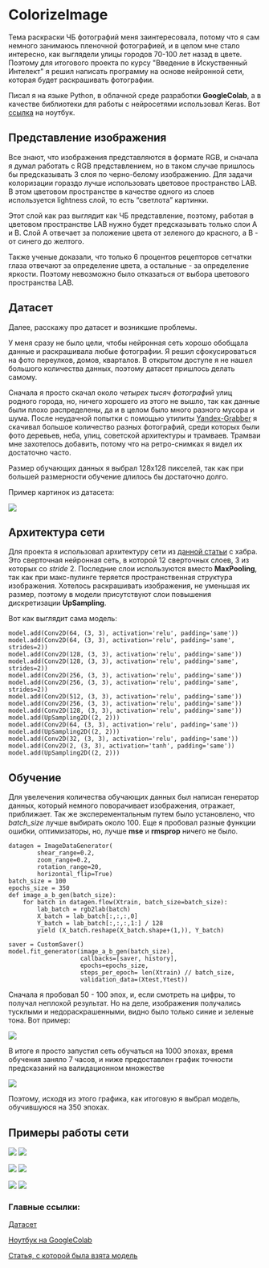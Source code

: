 # ColorizeImage
 Тема раскраски ЧБ фотографий меня заинтересовала, потому что я сам немного занимаюсь пленочной фотографией, и в целом мне стало интересно, как выглядели улицы городов 70-100 лет назад в цвете. Поэтому для итогового проекта по курсу "Введение в Искуственный Интелект" я решил написать программу на основе нейронной сети, которая будет раскрашивать фотографии.

Писал я на языке Python, в облачной среде разработки __GoogleColab__, а в качестве библиотеки для работы с нейросетями использовал Keras. Вот [ссылка](https://colab.research.google.com/drive/1dEFVyyml8uKbmKvZvf9PruGpkG0Hyqws?usp=sharing) на ноутбук.
## Представление изображения
Все знают, что изображения представляются в формате RGB, и сначала я думал работать с RGB представлением, но в таком случае пришлось бы предсказывать 3 слоя по черно-белому изображению. Для задачи колоризации гораздо лучше использовать цветовое пространство LAB.
В этом цветовом пространстве в качестве одного из слоев используется lightness слой, то есть “светлота” картинки.

Этот слой как раз выглядит как ЧБ представление, поэтому, работая в цветовом пространстве LAB нужно будет предсказывать только слои A и B.
Слой А отвечает за положение цвета от зеленого до красного, а B - от синего до желтого. 

Также ученые доказали, что только 6 процентов рецепторов сетчатки глаза отвечают за определение цвета, а остальные - за определение яркости. Поэтому невозможно было отказаться от выбора цветового пространства LAB.
## Датасет
Далее, расскажу про датасет и возникшие проблемы. 

У меня сразу не было цели, чтобы нейронная сеть хорошо обобщала данные и раскрашивала любые фотографии. Я решил сфокусироваться на фото переулков, домов, кварталов. В открытом доступе я не нашел большого количества данных, поэтому датасет пришлось делать самому.

Сначала я просто скачал около *четырех тысяч фотографий* улиц родного города, но, ничего хорошего из этого не вышло, так как данные были плохо распределены, да и в целом было много разного мусора и шума. После неудачной попытки с помощью утилиты [Yandex-Grabber](http://ufahameleon.ru/soft.aspx?id=2) я скачивал большое количество разных фотографий, среди которых были фото деревьев, неба, улиц, советской архитектуры и трамваев. Трамваи мне захотелось добавить, потому что на ретро-снимках я видел их достаточно часто.

Размер обучающих данных я выбрал 128x128 пикселей, так как при большей размерности обучение длилось бы достаточно долго. 

Пример картинок из датасета:

![](https://github.com/IlyaKuprik/ColorizeImage/blob/main/images/train_example.jpg)

## Архитектура сети
Для проекта я использовал архитектуру сети из [данной статьи](https://habr.com/ru/company/nix/blog/342388/) с хабра. Это сверточная нейронная сеть, в которой 12 сверточных слоев, 3 из которых со _stride_ 2. Последние слои используются вместо __MaxPooling__, так как при макс-пулинге теряется пространственная структура изображения. Хотелось раскрашивать изображения, не уменьшая их размер, поэтому в модели присутствуют слои повышения дискретизации __UpSampling__.

Вот как выглядит сама модель:

```
model.add(Conv2D(64, (3, 3), activation='relu', padding='same'))
model.add(Conv2D(64, (3, 3), activation='relu', padding='same', strides=2))
model.add(Conv2D(128, (3, 3), activation='relu', padding='same'))
model.add(Conv2D(128, (3, 3), activation='relu', padding='same', strides=2))
model.add(Conv2D(256, (3, 3), activation='relu', padding='same'))
model.add(Conv2D(256, (3, 3), activation='relu', padding='same', strides=2))
model.add(Conv2D(512, (3, 3), activation='relu', padding='same'))
model.add(Conv2D(256, (3, 3), activation='relu', padding='same'))
model.add(Conv2D(128, (3, 3), activation='relu', padding='same'))
model.add(UpSampling2D((2, 2)))
model.add(Conv2D(64, (3, 3), activation='relu', padding='same'))
model.add(UpSampling2D((2, 2)))
model.add(Conv2D(32, (3, 3), activation='relu', padding='same'))
model.add(Conv2D(2, (3, 3), activation='tanh', padding='same'))
model.add(UpSampling2D((2, 2)))
```

## Обучение
Для увелечения количества обучающих данных был написан генератор данных, который немного поворачивает изображения, отражает, приближает. Так же эксперементальным путем было установлено, что *batch_size* лучше выбирать около 100. Еще я пробовал разные функции ошибки, оптимизаторы, но, лучше __mse__ и __rmsprop__ ничего не было. 

```
datagen = ImageDataGenerator(
        shear_range=0.2,
        zoom_range=0.2,
        rotation_range=20,
        horizontal_flip=True)
batch_size = 100
epochs_size = 350 
def image_a_b_gen(batch_size):
    for batch in datagen.flow(Xtrain, batch_size=batch_size):
        lab_batch = rgb2lab(batch)
        X_batch = lab_batch[:,:,:,0]
        Y_batch = lab_batch[:,:,:,1:] / 128
        yield (X_batch.reshape(X_batch.shape+(1,)), Y_batch)
        
saver = CustomSaver()        
model.fit_generator(image_a_b_gen(batch_size),
                    callbacks=[saver, history],
                    epochs=epochs_size,
                    steps_per_epoch= len(Xtrain) // batch_size,
                    validation_data=(Xtest,Ytest))
```

Сначала я пробовал 50 - 100 эпох, и, если смотреть на цифры, то получал неплохой результат. Но на деле, изображения получались тусклыми и недораскрашенными, видно было только синие и зеленые тона. Вот пример:

![](https://github.com/IlyaKuprik/ColorizeImage/blob/main/images/40pervomayka.jpg)

В итоге я просто запустил сеть обучаться на 1000 эпохах, время обучения заняло 7 часов, и ниже предоставлен график точности предсказаний на валидационном множестве
 
![](https://github.com/IlyaKuprik/ColorizeImage/blob/main/images/study_graphic.png)

Поэтому, исходя из этого графика, как итоговую я выбрал модель, обучившуюся на 350 эпохах.

## Примеры работы сети

![](https://github.com/IlyaKuprik/ColorizeImage/blob/main/images/dom.jpg)
![](https://github.com/IlyaKuprik/ColorizeImage/blob/main/images/350_dom.jpg)

![](https://github.com/IlyaKuprik/ColorizeImage/blob/main/images/moscow.jpg)
![](https://github.com/IlyaKuprik/ColorizeImage/blob/main/images/350_moscow.jpg)

![](https://github.com/IlyaKuprik/ColorizeImage/blob/main/images/pervomayka.jpg)
![](https://github.com/IlyaKuprik/ColorizeImage/blob/main/images/350_pervomayka.jpg)


### Главные ссылки:

[Датасет](https://drive.google.com/file/d/16810f_ik9T_3iVPwIuSeUm0bPatIkouv/view?usp=sharing)

[Ноутбук на GoogleColab](https://colab.research.google.com/drive/1dEFVyyml8uKbmKvZvf9PruGpkG0Hyqws?usp=sharing) 

[Статья, с которой была взята модель](https://habr.com/ru/company/nix/blog/342388/)
